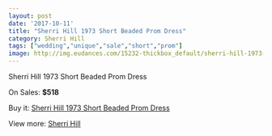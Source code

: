 ```yaml
---
layout: post
date: '2017-10-11'
title: "Sherri Hill 1973 Short Beaded Prom Dress"
category: Sherri Hill
tags: ["wedding","unique","sale","short","prom"]
image: http://img.eudances.com/15232-thickbox_default/sherri-hill-1973-short-beaded-prom-dress.jpg
---
```

Sherri Hill 1973 Short Beaded Prom Dress

On Sales: **$518**
<a href="https://www.eudances.com/en/sherri-hill/4512-sherri-hill-1973-short-beaded-prom-dress.html"><amp-img layout="responsive" width="600" height="600" src="//img.eudances.com/15232-thickbox_default/sherri-hill-1973-short-beaded-prom-dress.jpg" alt="Sherri Hill 1973 Short Beaded Prom Dress 0" /></a>

Buy it: [Sherri Hill 1973 Short Beaded Prom Dress](https://www.eudances.com/en/sherri-hill/4512-sherri-hill-1973-short-beaded-prom-dress.html "Sherri Hill 1973 Short Beaded Prom Dress")

View more: [Sherri Hill](https://www.eudances.com/en/80-Sherri-Hill "Sherri Hill")